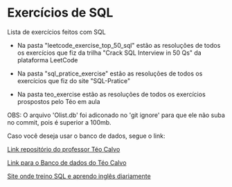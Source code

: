 # Exercícios de SQL
>
Lista de exercícios feitos com SQL

- Na pasta "leetcode_exercise_top_50_sql" estão as resoluções de todos os exercícios que fiz da trilha "Crack SQL Interview in 50 Qs" da plataforma LeetCode

- Na pasta "sql_pratice_exercise" estão as resoluções de todos os exercícios que fiz do site "SQL-Pratice"

- Na pasta teo_exercise estão as resoluções de todos os exercícios prospostos pelo Téo em aula

OBS: O arquivo 'Olist.db' foi adiconado no 'git ignore' para que ele não suba no commit, pois é superior a 100mb. 

Caso você deseja usar o banco de dados, segue o link:

[Link repositório do professor Téo Calvo](https://github.com/TeoCalvo/teoSQL-V2)

[Link para o Banco de dados do Téo Calvo](https://drive.google.com/file/d/1YEohXFk7zSajy3Nitzi_svDnu9x4ZFn8/view)

[Site onde treino SQL e aprendo inglês diariamente](https://www.sql-practice.com/)

